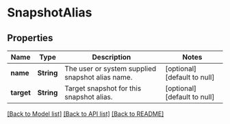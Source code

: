 # SnapshotAlias

## Properties
Name | Type | Description | Notes
------------ | ------------- | ------------- | -------------
**name** | **String** | The user or system supplied snapshot alias name. | [optional] [default to null]
**target** | **String** | Target snapshot for this snapshot alias. | [optional] [default to null]

[[Back to Model list]](../README.md#documentation-for-models) [[Back to API list]](../README.md#documentation-for-api-endpoints) [[Back to README]](../README.md)


